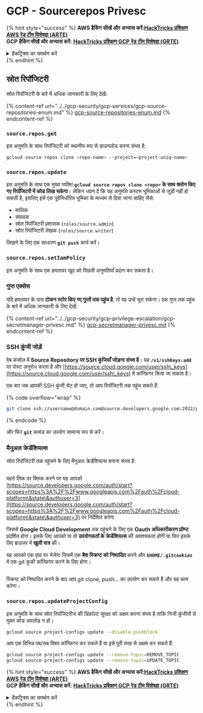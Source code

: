 # GCP - Sourcerepos Privesc

{% hint style="success" %}
**AWS हैकिंग सीखें और अभ्यास करें:**<img src="/.gitbook/assets/image.png" alt="" data-size="line">[**HackTricks प्रशिक्षण AWS रेड टीम विशेषज्ञ (ARTE)**](https://training.hacktricks.xyz/courses/arte)<img src="/.gitbook/assets/image.png" alt="" data-size="line">\
**GCP हैकिंग सीखें और अभ्यास करें:** <img src="/.gitbook/assets/image (2).png" alt="" data-size="line">[**HackTricks प्रशिक्षण GCP रेड टीम विशेषज्ञ (GRTE)**<img src="/.gitbook/assets/image (2).png" alt="" data-size="line">](https://training.hacktricks.xyz/courses/grte)

<details>

<summary>हैकट्रिक्स का समर्थन करें</summary>

* [**सदस्यता योजनाएं**](https://github.com/sponsors/carlospolop) की जाँच करें!
* **शामिल हों** 💬 [**डिस्कॉर्ड समूह**](https://discord.gg/hRep4RUj7f) या [**टेलीग्राम समूह**](https://t.me/peass) या हमें **ट्विटर** 🐦 [**@hacktricks\_live**](https://twitter.com/hacktricks\_live)** पर फॉलो** करें।
* **हैकिंग ट्रिक्स साझा करें, PRs सबमिट करके** [**HackTricks**](https://github.com/carlospolop/hacktricks) **और** [**HackTricks Cloud**](https://github.com/carlospolop/hacktricks-cloud) **github रेपो में।**

</details>
{% endhint %}

## स्रोत रिपॉजिटरी

स्रोत रिपॉजिटरी के बारे में अधिक जानकारी के लिए देखें:

{% content-ref url="../../gcp-security/gcp-services/gcp-source-repositories-enum.md" %}
[gcp-source-repositories-enum.md](../../gcp-security/gcp-services/gcp-source-repositories-enum.md)
{% endcontent-ref %}

### `source.repos.get`

इस अनुमति के साथ रिपॉजिटरी को स्थानीय रूप से डाउनलोड करना संभव है:
```bash
gcloud source repos clone <repo-name> --project=<project-uniq-name>
```
### `source.repos.update`

इस अनुमति के साथ एक मुख्य व्यक्ति **`gcloud source repos clone <repo>` के साथ क्लोन किए गए रिपॉजिटरी में कोड लिख सकेगा**। लेकिन ध्यान दें कि यह अनुमति कस्टम भूमिकाओं से जुड़ी नहीं हो सकती है, इसलिए इसे एक पूर्वनिर्धारित भूमिका के माध्यम से दिया जाना चाहिए जैसे:

* मालिक
* संपादक
* स्रोत रिपॉजिटरी प्रशासक (`roles/source.admin`)
* स्रोत रिपॉजिटरी लेखक (`roles/source.writer`)

लिखने के लिए एक साधारण **`git push`** कार्य करें।

### `source.repos.setIamPolicy`

इस अनुमति के साथ एक हमलावर खुद को पिछली अनुमतियाँ प्रदान कर सकता है।

### गुप्त एक्सेस

यदि हमलावर के पास **टोकन स्टोर किए गए गुप्तों तक पहुंच है**, तो वह उन्हें चुरा सकेगा। एक गुप्त तक पहुंच के बारे में अधिक जानकारी के लिए देखें:

{% content-ref url="../../gcp-security/gcp-privilege-escalation/gcp-secretmanager-privesc.md" %}
[gcp-secretmanager-privesc.md](../../gcp-security/gcp-privilege-escalation/gcp-secretmanager-privesc.md)
{% endcontent-ref %}

### SSH कुंजी जोड़ें

वेब कंसोल में **Source Repository पर SSH कुंजियाँ जोड़ना संभव है**। यह **`/v1/sshKeys:add`** पर पोस्ट अनुरोध करता है और [https://source.cloud.google.com/user/ssh\_keys](https://source.cloud.google.com/user/ssh\_keys) में कॉन्फ़िगर किया जा सकता है।

एक बार जब आपकी SSH कुंजी सेट हो जाए, तो आप रिपॉजिटरी तक पहुंच सकते हैं:

{% code overflow="wrap" %}
```bash
git clone ssh://username@domain.com@source.developers.google.com:2022/p/<proj-name>/r/<repo-name>
```
{% endcode %}

और फिर **`git`** कमांड का उपयोग सामान्य रूप से करें।

### मैनुअल क्रेडेंशियल्स

स्रोत रिपॉजिटरी तक पहुंचने के लिए मैनुअल क्रेडेंशियल्स बनाना संभव है:

<figure><img src="../../../.gitbook/assets/image (135).png" alt=""><figcaption></figcaption></figure>

पहले लिंक पर क्लिक करने पर यह आपको [https://source.developers.google.com/auth/start?scopes=https%3A%2F%2Fwww.googleapis.com%2Fauth%2Fcloud-platform\&state\&authuser=3](https://source.developers.google.com/auth/start?scopes=https%3A%2F%2Fwww.googleapis.com%2Fauth%2Fcloud-platform\&state\&authuser=3) पर निर्देशित करेगा

जिससे **Google Cloud Development** तक पहुंचने के लिए एक **Oauth अधिकारीकरण प्रॉम्प्ट** प्रदर्शित होगा। इसके लिए आपको या तो **उपयोगकर्ता के क्रेडेंशियल्स** की आवश्यकता होगी या फिर इसके लिए ब्राउज़र में **खुली सत्र** की।

यह आपको एक पृष्ठ पर भेजेगा जिसमें एक **बैश स्क्रिप्ट को निष्पादित** करने और **`$HOME/.gitcookies`** में एक git कुकी कॉन्फ़िगर करने के लिए होगा।

<figure><img src="../../../.gitbook/assets/image (134).png" alt=""><figcaption></figcaption></figure>

स्क्रिप्ट को निष्पादित करने के बाद आप git clone, push... का उपयोग कर सकते हैं और यह काम करेगा।

### `source.repos.updateProjectConfig`

इस अनुमति के साथ स्रोत रिपॉजिटरीज की डिफ़ॉल्ट सुरक्षा को अक्षम करना संभव है ताकि निजी कुंजीयों से युक्त कोड अपलोड न हो।
```bash
gcloud source project-configs update --disable-pushblock
```
आप एक विभिन्न पब/सब विषय कॉन्फ़िगर कर सकते हैं या इसे पूरी तरह से अक्षम कर सकते हैं:
```bash
gcloud source project-configs update --remove-topic=REMOVE_TOPIC
gcloud source project-configs update --remove-topic=UPDATE_TOPIC
```
{% hint style="success" %}
**AWS हैकिंग सीखें और अभ्यास करें:**<img src="/.gitbook/assets/image.png" alt="" data-size="line">[**HackTricks प्रशिक्षण AWS रेड टीम विशेषज्ञ (ARTE)**](https://training.hacktricks.xyz/courses/arte)<img src="/.gitbook/assets/image.png" alt="" data-size="line">\
**GCP हैकिंग सीखें और अभ्यास करें:** <img src="/.gitbook/assets/image (2).png" alt="" data-size="line">[**HackTricks प्रशिक्षण GCP रेड टीम विशेषज्ञ (GRTE)**<img src="/.gitbook/assets/image (2).png" alt="" data-size="line">](https://training.hacktricks.xyz/courses/grte)

<details>

<summary>हैकट्रिक्स का समर्थन करें</summary>

* [**सदस्यता योजनाएं**](https://github.com/sponsors/carlospolop) की जाँच करें!
* 💬 [**डिस्कॉर्ड समूह**](https://discord.gg/hRep4RUj7f) ज्वाइन करें या [**टेलीग्राम समूह**](https://t.me/peass) में शामिल हों या हमें ट्विटर पर फॉलो करें 🐦 [**@hacktricks\_live**](https://twitter.com/hacktricks\_live)**.**
* [**HackTricks**](https://github.com/carlospolop/hacktricks) और [**HackTricks Cloud**](https://github.com/carlospolop/hacktricks-cloud) github रेपो में PR जमा करके हैकिंग ट्रिक्स साझा करें।

</details>
{% endhint %}
